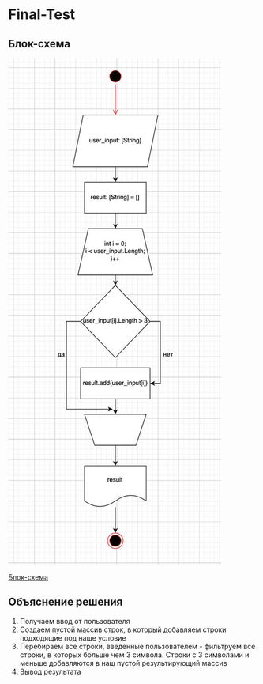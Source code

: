 # Final-Test

## Блок-схема
![Блок-схема](resources/block-scheme.jpg)

[Блок-схема](resources/block-scheme.drawio)

## Объяснение решения
1. Получаем ввод от пользователя
2. Создаем пустой массив строк, в который добавляем строки подходящие под наше условие
3. Перебираем все строки, введенные пользователем - фильтруем все строки, в которых больше чем 3 символа. Строки с 3 символами и меньше добавляются в наш пустой результирующий массив
4. Вывод результата